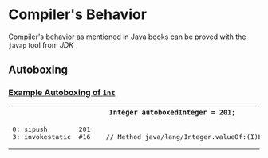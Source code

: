 # Compiler's Behavior
Compiler's behavior as mentioned in Java books can be proved with the `javap` tool from *JDK*
## Autoboxing
### [Example Autoboxing of `int`]()
<table>
	<col width="50%">
  	<col width="50%">
	<tr>
		<th><code>Integer autoboxedInteger = 201;</code></th>		
		<th><code>Integer integer = Integer.valueOf(201);</code></th>
	</tr>
	<tr>
		<td>
<pre>
0: sipush        201
3: invokestatic  #16	// Method java/lang/Integer.valueOf:(I)Ljava/lang/Integer;
</pre>
		</td>	
		<td>
<pre>
7: sipush        201
10: invokestatic  #16	// Method java/lang/Integer.valueOf:(I)Ljava/lang/Integer;
</pre>
		</td>
	</tr>
</table>





